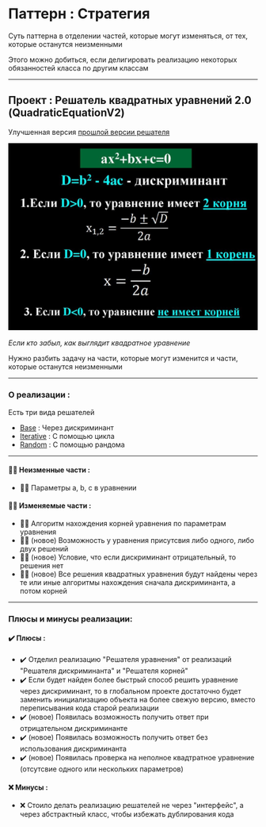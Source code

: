 # Паттерн : Стратегия

Суть паттерна в отделении частей, которые могут изменяться, от тех, которые останутся неизменными

Этого можно добиться, если делигировать реализацию некоторых обязанностей класса по другим классам

----

## Проект : Решатель квадратных уравнений 2.0 (QuadraticEquationV2)

Улучшенная версия [прошлой версии решателя](https://github.com/andybeardness/Learning-OOP/tree/main/01-Strategy-QuadraticEquation)

![01-QuadraticEquation.jpg](https://raw.githubusercontent.com/andybeardness/Learning-OOP/main/imgs/01-QuadraticEquation.jpg)

_Если кто забыл, как выглядит квадратное уравнение_

Нужно разбить задачу на части, которые могут изменится и части, которые останутся неизменными

----

### О реализации :

Есть три вида решателей

- [Base](https://github.com/andybeardness/Learning-OOP/blob/main/01-Strategy-QuadraticEquationV2/src/MainBase.java) : Через дискриминант
- [Iterative](https://github.com/andybeardness/Learning-OOP/blob/main/01-Strategy-QuadraticEquationV2/src/MainIterative.java) : С помощью цикла
- [Random](https://github.com/andybeardness/Learning-OOP/blob/main/01-Strategy-QuadraticEquationV2/src/MainRandom.java) : С помощью рандома

----

#### 🙅‍♂️ Неизменные части :

- 🙅‍♂️ Параметры a, b, c в уравнении

#### 💁‍♂️ Изменяемые части :

- 💁‍♂️ Алгоритм нахождения корней уравнения по параметрам уравнения
- 💁‍♂️ (новое) Возможность у уравнения присутсвия либо одного, либо двух решений
- 💁‍♂️ (новое) Условие, что если дискриминант отрицательный, то решения нет
- 💁‍♂️ (новое) Все решения квадратных уравнения будут найдены через те или иные алгоритмы нахождения сначала дискриминанта, а потом корней

----

### Плюсы и минусы реализации:

#### ✔️ Плюсы :

- ✔️ Отделил реализацию "Решателя уравнения" от реализаций "Решателя дискриминанта" и "Решателя корней"
- ✔️ Если будет найден более быстрый способ решить уравнение через дискриминант, то в глобальном проекте достаточно будет заменить инициализацию объекта на более свежую версию, вместо переписывания кода старой реализации
- ✔️ (новое) Появилась возможность получить ответ при отрицательном дискриминанте
- ✔️ (новое) Появилась возможность получить ответ без использования дискриминанта
- ✔️ (новое) Появилась проверка на неполное квадтратное уравнение (отсутсвие одного или нескольких параметров)

#### ❌ Минусы :

- ❌ Стоило делать реализацию решателей не через "интерфейс", а через абстрактный класс, чтобы избежать дублирования кода
	